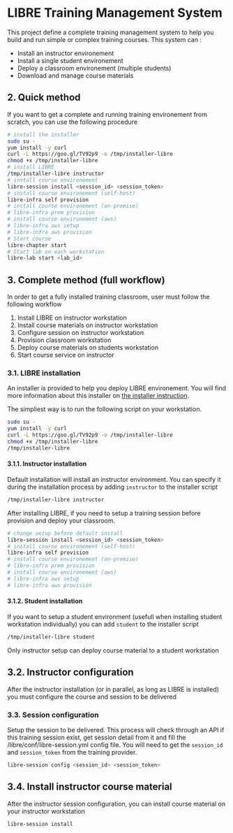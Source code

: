 # LIBRE Training Management System

This project define a complete training management system to help you build and run simple 
or complex training courses. This system can :
- Install an instructor environement
- Install a single student environement
- Deploy a classroom environement (multiple students)
- Download and manage course materials

## 2. Quick method

If you want to get a complete and running training environement from scratch, you can use the 
following procedure

```bash
# install the installer
sudo su -
yum install -y curl
curl -L https://goo.gl/TV92p9 -o /tmp/installer-libre
chmod +x /tmp/installer-libre
# install LIBRE
/tmp/installer-libre instructor
# install course environement
libre-session install <session_id> <session_token>
# install course environement (self-host)
libre-infra self provision
# install course environement (on-premise)
# libre-infra prem provision
# install course environement (aws)
# libre-infra aws setup
# libre-infra aws provision
# Start course 
libre-chapter start
# Start lab on each workstation 
libre-lab start <lab_id>
```

## 3. Complete  method (full workflow)

In order to get a fully installed training classroom, user must follow the following 
workflow

1. Install LIBRE on instructor workstation
2. Install course materials on instructor workstation
3. Configure session on instructor workstation
4. Provision classroom workstation
5. Deploy course materials on students workstation
6. Start course service on instructor


### 3.1. LIBRE installation

An installer is provided to help you deploy LIBRE environement. You will find more 
information about this installer on [the installer instruction](installer.md).

The simpliest way is to run the following script on your workstation. 

```bash
sudo su -
yum install -y curl
curl -L https://goo.gl/TV92p9 -o /tmp/installer-libre
chmod +x /tmp/installer-libre
/tmp/installer-libre 
```

#### 3.1.1. Instructor installation

Default installation will install an instructor environment. You can specify it during the 
installation process by adding `instructor` to the installer script
```bash
/tmp/installer-libre instructor
```

After installing LIBRE, if you need to setup a training session before provision and deploy your classroom.

```bash
# change setup before default install
libre-session install <session_id> <session_token>
# install course environement (self-host)
libre-infra self provision
# install course environement (on-premise)
# libre-infra prem provision
# install course environement (aws)
# libre-infra aws setup
# libre-infra aws provision
```

#### 3.1.2. Student installation

If you want to setup a student environment (usefull when installing student workstation 
individually) you can add `student` to the installer script

```bash
/tmp/installer-libre student
```

Only instructor setup can deploy course material to a student workstation

## 3.2. Instructor configuration

After the instructor installation (or in parallel, as long as LIBRE is installed)
you must configure the course and session to be delivered

### 3.3. Session configuration

Setup the session to be delivered. This process will check through an API if this training session
exist, get session detail from it and fill the /libre/conf/libre-session.yml config file.
You will need to get the `session_id` and `session_token` from the training provider.

```bash
libre-session config <session_id> <session_token>
```

## 3.4. Install instructor course material

After the instructor session configuration, you can install course material on your instructor workstation

```bash
libre-session install
```